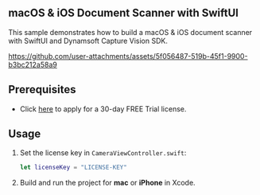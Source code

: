 ## macOS & iOS Document Scanner with SwiftUI
This sample demonstrates how to build a macOS & iOS document scanner with SwiftUI and Dynamsoft Capture Vision SDK.

https://github.com/user-attachments/assets/5f056487-519b-45f1-9900-b3bc212a58a9

## Prerequisites
- Click [here](https://www.dynamsoft.com/customer/license/trialLicense/?product=dcv&package=cross-platform) to apply for a 30-day FREE Trial license.

## Usage
1. Set the license key in `CameraViewController.swift`:

    ```swift
    let licenseKey = "LICENSE-KEY"
    ```

2. Build and run the project for **mac** or **iPhone** in Xcode.

